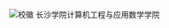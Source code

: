 ![校徽](https://user-images.githubusercontent.com/69103691/145079555-0bd6b11a-bad6-4ec5-a945-babad003b180.gif)
长沙学院计算机工程与应用数学学院
